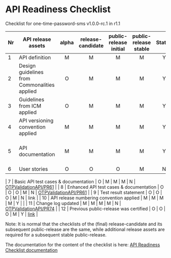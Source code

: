 # API Readiness Checklist

Checklist for one-time-password-sms v1.0.0-rc.1 in r1.1


| Nr | API release assets  | alpha | release-candidate |  public-release<br>initial | public-release<br> stable | Status | Comments |
|----|----------------------------------------------|:-----:|:-----------------:|:-------:|:------:|:----:|:----:|
|  1 | API definition                               |   M   |         M         |    M    |    M   |   Y   | [link](https://github.com/camaraproject/OTPvalidationAPI/blob/main/code/API_definitions/one-time-password-sms.yaml) |
|  2 | Design guidelines from Commonalities applied |   O   |         M         |    M    |    M   |  Y    |      |
|  3 | Guidelines from ICM applied                  |   O   |         M         |    M    |    M   |   Y   |      |
|  4 | API versioning convention applied            |   M   |         M         |    M    |    M   |   Y   |      |
|  5 | API documentation                            |   M   |         M         |    M    |    M   |   Y   | Embed documentation into API spec - [link](https://github.com/camaraproject/OTPvalidationAPI/blob/main/code/API_definitions/one-time-password-sms.yaml)  |
|  6 | User stories                                 |   O   |         O         |    O    |    M   |   N   | [link](/documentation/API_documentation/OTPValidationAPI_User_Story.md) |

|  7 | Basic API test cases & documentation         |   O   |         M         |    M    |    M   |   N   | [OTPValidationAPI/PR61](https://github.com/camaraproject/OTPvalidationAPI/pull/61) |
|  8 | Enhanced API test cases & documentation      |   O   |         O         |    O    |    M   |   N   | [OTPValidationAPI/PR61](https://github.com/camaraproject/OTPvalidationAPI/pull/61) |
|  9 | Test result statement                        |   O   |         O         |    O    |    M   |   N   | link |
| 10 | API release numbering convention applied     |   M   |         M         |    M    |    M   |   Y   |      |
| 11 | Change log updated                           |   M   |         M         |    M    |    M   |   N   | [OTPValidationAPI/PR74](https://github.com/camaraproject/OTPvalidationAPI/pull/14) |
| 12 | Previous public-release was certified        |   O   |         O         |    O    |    M   |   Y   |  [link](https://www.open-gateway.com/operators-map)    |




Note: It is normal that the checklists of the (final) release-candidate and its subsequent public-release are the same, while additional release assets are required for a subsequent stable public-release.

The documentation for the content of the checklist is here: [API Readiness Checklist documentation](https://wiki.camaraproject.org/x/AgAVAQ#APIReleaseProcess-APIreadinesschecklist)